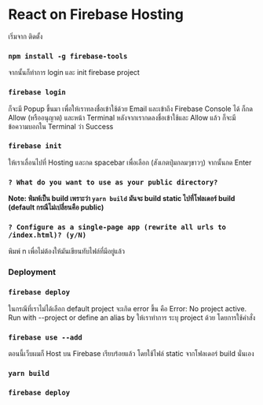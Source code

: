 # React on Firebase Hosting

เริ่มจาก ติดตั้ง

### `npm install -g firebase-tools`

จากนั้นก็ทำการ login และ init firebase project

### `firebase login`

ก็จะมี Popup ขึ้นมา เพื่อให้เราทลงชื่อเข้าใช้ด้วย Email และเข้าถึง Firebase Console ได้ ก็กด Allow (หรืออนุญาต) และหน้า Terminal หลังจากเรากดลงชื่อเข้าใช้และ Allow แล้ว ก็จะมี ข้อความบอกใน Terminal ว่า Success

### `firebase init`

ให้เราเลื่อนไปที่ Hosting และกด spacebar เพื่อเลือก (สังเกตปุ่มกลมๆขาวๆ) จากนั้นกด Enter

### `? What do you want to use as your public directory?`

**Note: พิมพ์เป็น build เพราะว่า `yarn build` มันจะ build static ไปที่โฟลเดอร์ build (default กรณีไม่เปลี่ยนคือ public)**

### `? Configure as a single-page app (rewrite all urls to /index.html)? (y/N)`

พิมพ์ n เพื่อไม่ต้องให้มันเขียนทับไฟล์ที่มีอยู่แล้ว

### Deployment

### `firebase deploy`

ในกรณีที่เราไม่ได้เลือก default project จะเกิด error ขึ้น คือ
Error: No project active. Run with --project <projectId> or define an alias by
ให้เราทำการ ระบุ project ด้วย โดยการใช้คำสั่ง

### `firebase use --add`

ตอนนี้เว็บผมก็ Host บน Firebase เรียบร้อยแล้ว โดยใช้ไฟล์ static จากโฟลเดอร์ build นั่นเอง

### `yarn build`

### `firebase deploy`